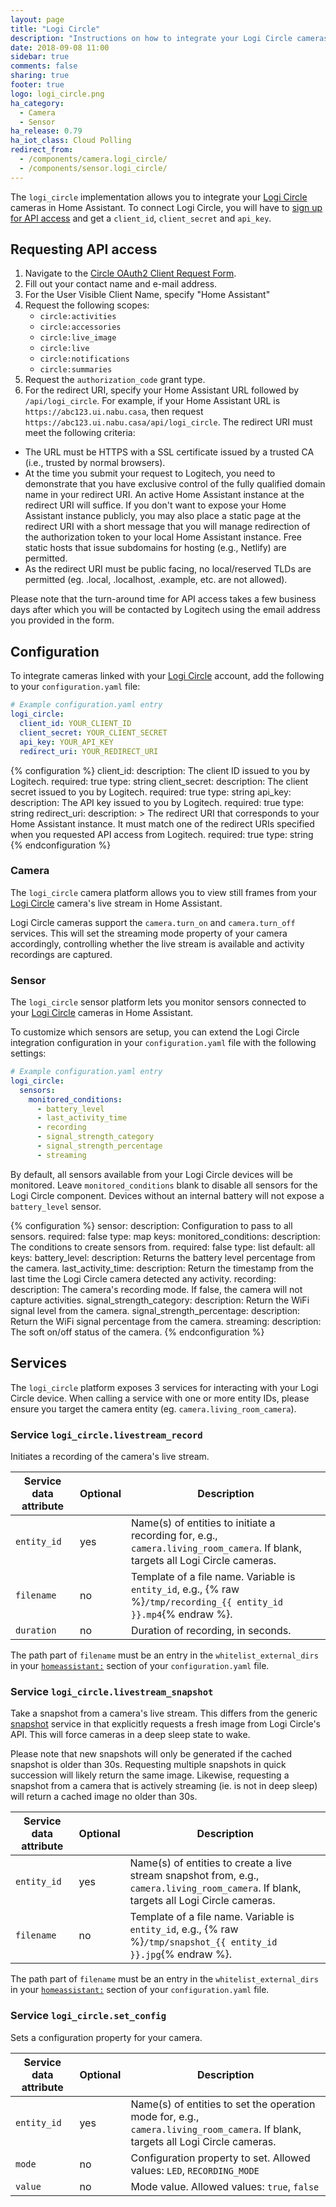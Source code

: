```yaml
---
layout: page
title: "Logi Circle"
description: "Instructions on how to integrate your Logi Circle cameras within Home Assistant."
date: 2018-09-08 11:00
sidebar: true
comments: false
sharing: true
footer: true
logo: logi_circle.png
ha_category:
  - Camera
  - Sensor
ha_release: 0.79
ha_iot_class: Cloud Polling
redirect_from:
  - /components/camera.logi_circle/
  - /components/sensor.logi_circle/
---
```


The `logi_circle` implementation allows you to integrate your [Logi Circle](https://circle.logi.com/) cameras in Home Assistant. To connect Logi Circle, you will have to [sign up for API access](#requesting-api-access) and get a `client_id`, `client_secret` and `api_key`.

## Requesting API access

1. Navigate to the [Circle OAuth2 Client Request Form](https://docs.google.com/forms/d/184FUILJ10rVxotyOQR5DAiu6GcCbK31AZszUdzT1ybs).
2. Fill out your contact name and e-mail address.
3. For the User Visible Client Name, specify "Home Assistant"
3. Request the following scopes:
    * `circle:activities`
    * `circle:accessories`
    * `circle:live_image`
    * `circle:live`
    * `circle:notifications`
    * `circle:summaries`
4. Request the `authorization_code` grant type.
5. For the redirect URI, specify your Home Assistant URL followed by `/api/logi_circle`. For example, if your Home Assistant URL is `https://abc123.ui.nabu.casa`, then request `https://abc123.ui.nabu.casa/api/logi_circle`. The redirect URI must meet the following criteria:
 * The URL must be HTTPS with a SSL certificate issued by a trusted CA (i.e., trusted by normal browsers).
 * At the time you submit your request to Logitech, you need to demonstrate that you have exclusive control of the fully qualified domain name in your redirect URI. An active Home Assistant instance at the redirect URI will suffice. If you don't want to expose your Home Assistant instance publicly, you may also place a static page at the redirect URI with a short message that you will manage redirection of the authorization token to your local Home Assistant instance. Free static hosts that issue subdomains for hosting (e.g., Netlify) are permitted.
 * As the redirect URI must be public facing, no local/reserved TLDs are permitted (eg. .local, .localhost, .example, etc. are not allowed).

Please note that the turn-around time for API access takes a few business days after which you will be contacted by Logitech using the email address you provided in the form.

## Configuration

To integrate cameras linked with your [Logi Circle](https://circle.logi.com/) account, add the following to your `configuration.yaml` file:

```yaml
# Example configuration.yaml entry
logi_circle:
  client_id: YOUR_CLIENT_ID
  client_secret: YOUR_CLIENT_SECRET
  api_key: YOUR_API_KEY
  redirect_uri: YOUR_REDIRECT_URI
```

{% configuration %}
client_id:
  description: The client ID issued to you by Logitech.
  required: true
  type: string
client_secret:
  description: The client secret issued to you by Logitech.
  required: true
  type: string
api_key:
  description: The API key issued to you by Logitech.
  required: true
  type: string
redirect_uri:
  description: > 
    The redirect URI that corresponds to your Home Assistant instance.
    It must match one of the redirect URIs specified when you requested API
    access from Logitech.
  required: true
  type: string
{% endconfiguration %}

### Camera

The `logi_circle` camera platform allows you to view still frames from your [Logi Circle](https://circle.logi.com/) camera's live stream in Home Assistant.

Logi Circle cameras support the `camera.turn_on` and `camera.turn_off` services. This will set the streaming mode property of your camera accordingly, controlling whether the live stream is available and activity recordings are captured.

### Sensor

The `logi_circle` sensor platform lets you monitor sensors connected to your [Logi Circle](https://circle.logi.com) cameras in Home Assistant.

To customize which sensors are setup, you can extend the Logi Circle integration configuration in your `configuration.yaml` file with the following settings:

```yaml
# Example configuration.yaml entry
logi_circle:
  sensors:
    monitored_conditions:
      - battery_level
      - last_activity_time
      - recording
      - signal_strength_category
      - signal_strength_percentage
      - streaming
```

By default, all sensors available from your Logi Circle devices will be monitored. Leave `monitored_conditions` blank to disable all sensors for the Logi Circle component. Devices without an internal battery will not expose a `battery_level` sensor.

{% configuration %}
sensor:
  description: Configuration to pass to all sensors.
  required: false
  type: map
  keys:
    monitored_conditions:
      description: The conditions to create sensors from.
      required: false
      type: list
      default: all
      keys:
        battery_level:
          description: Returns the battery level percentage from the camera.
        last_activity_time:
          description: Return the timestamp from the last time the Logi Circle camera detected any activity.
        recording:
          description: The camera's recording mode. If false, the camera will not capture activities.
        signal_strength_category:
          description: Return the WiFi signal level from the camera.
        signal_strength_percentage:
          description: Return the WiFi signal percentage from the camera.
        streaming:
          description: The soft on/off status of the camera.
{% endconfiguration %}

## Services

The `logi_circle` platform exposes 3 services for interacting with your Logi Circle device. When calling a service with one or more entity IDs, please ensure you target the camera entity (eg. `camera.living_room_camera`).

### Service `logi_circle.livestream_record`

Initiates a recording of the camera's live stream.

| Service data attribute | Optional | Description |
| ---------------------- | -------- | ----------- |
| `entity_id`            |      yes | Name(s) of entities to initiate a recording for, e.g., `camera.living_room_camera`. If blank, targets all Logi Circle cameras. |
| `filename `            |      no  | Template of a file name. Variable is `entity_id`, e.g., {% raw %}`/tmp/recording_{{ entity_id }}.mp4`{% endraw %}. |
| `duration`             |      no  | Duration of recording, in seconds.

The path part of `filename` must be an entry in the `whitelist_external_dirs` in your [`homeassistant:`](/docs/configuration/basic/) section of your `configuration.yaml` file.

### Service `logi_circle.livestream_snapshot`

Take a snapshot from a camera's live stream. This differs from the generic [snapshot](/components/camera/#service-snapshot) service in that explicitly requests a fresh image from Logi Circle's API. This will force cameras in a deep sleep state to wake.

Please note that new snapshots will only be generated if the cached snapshot is older than 30s. Requesting multiple snapshots in quick succession will likely return the same image. Likewise, requesting a snapshot from a camera that is actively streaming (ie. is not in deep sleep) will return a cached image no older than 30s.

| Service data attribute | Optional | Description |
| ---------------------- | -------- | ----------- |
| `entity_id`            |      yes | Name(s) of entities to create a live stream snapshot from, e.g., `camera.living_room_camera`. If blank, targets all Logi Circle cameras. |
| `filename`             |      no  | Template of a file name. Variable is `entity_id`, e.g., {% raw %}`/tmp/snapshot_{{ entity_id }}.jpg`{% endraw %}. |

The path part of `filename` must be an entry in the `whitelist_external_dirs` in your [`homeassistant:`](/docs/configuration/basic/) section of your `configuration.yaml` file.

### Service `logi_circle.set_config`

Sets a configuration property for your camera.

| Service data attribute | Optional | Description |
| ---------------------- | -------- | ----------- |
| `entity_id`            |      yes | Name(s) of entities to set the operation mode for, e.g., `camera.living_room_camera`. If blank, targets all Logi Circle cameras. |
| `mode`                 |      no  | Configuration property to set. Allowed values: `LED`, `RECORDING_MODE` |
| `value`                |      no  | Mode value. Allowed values: `true`, `false` |

